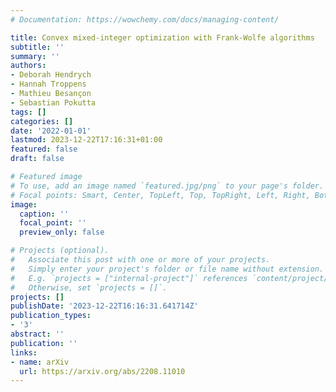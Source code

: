 ```yaml
---
# Documentation: https://wowchemy.com/docs/managing-content/

title: Convex mixed-integer optimization with Frank-Wolfe algorithms
subtitle: ''
summary: ''
authors:
- Deborah Hendrych
- Hannah Troppens
- Mathieu Besançon
- Sebastian Pokutta
tags: []
categories: []
date: '2022-01-01'
lastmod: 2023-12-22T17:16:31+01:00
featured: false
draft: false

# Featured image
# To use, add an image named `featured.jpg/png` to your page's folder.
# Focal points: Smart, Center, TopLeft, Top, TopRight, Left, Right, BottomLeft, Bottom, BottomRight.
image:
  caption: ''
  focal_point: ''
  preview_only: false

# Projects (optional).
#   Associate this post with one or more of your projects.
#   Simply enter your project's folder or file name without extension.
#   E.g. `projects = ["internal-project"]` references `content/project/deep-learning/index.md`.
#   Otherwise, set `projects = []`.
projects: []
publishDate: '2023-12-22T16:16:31.641714Z'
publication_types:
- '3'
abstract: ''
publication: ''
links:
- name: arXiv
  url: https://arxiv.org/abs/2208.11010
---
```

